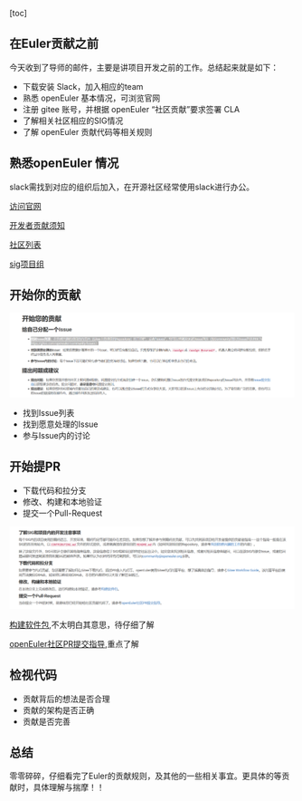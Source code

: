 [toc]
## 在Euler贡献之前
今天收到了导师的邮件，主要是讲项目开发之前的工作。总结起来就是如下：

- 下载安装 Slack，加入相应的team
- 熟悉 openEuler 基本情况，可浏览官网
- 注册 gitee 账号，并根据 openEuler “社区贡献”要求签署 CLA
- 了解相关社区相应的SIG情况
- 了解 openEuler 贡献代码等相关规则

## 熟悉openEuler 情况

slack需找到对应的组织后加入，在开源社区经常使用slack进行办公。

[访问官网](https://openeuler.org/zh/)

[开发者贡献须知](https://openeuler.org/zh/developer.html)

[社区列表](https://openeuler.org/zh/community/mails.html)

[sig项目组](https://openeuler.org/zh/sig.html)

## 开始你的贡献

![贡献要求](./asserts/贡献要求.png)

- 找到Issue列表
- 找到愿意处理的Issue
- 参与Issue内的讨论

## 开始提PR

- 下载代码和拉分支 
- 修改、构建和本地验证
- 提交一个Pull-Request 

![参与贡献](./asserts/参与贡献.png)

[构建软件包](https://gitee.com/openeuler/community/blob/master/zh/contributors/package-install.md),不太明白其意思，待仔细了解

[openEuler社区PR提交指导](https://gitee.com/openeuler/community/blob/master/zh/contributors/pull-request.md),重点了解

## 检视代码 

- 贡献背后的想法是否合理
- 贡献的架构是否正确
- 贡献是否完善

## 总结

零零碎碎，仔细看完了Euler的贡献规则，及其他的一些相关事宜。更具体的等贡献时，具体理解与揣摩！！